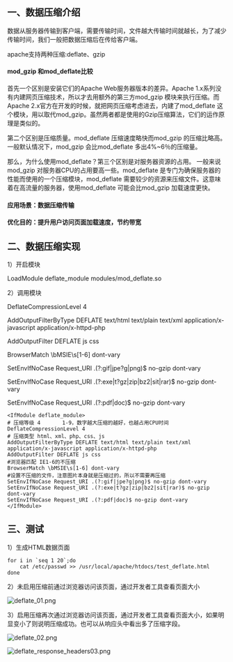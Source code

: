 ## 一、数据压缩介绍

数据从服务器传输到客户端，需要传输时间，文件越大传输时间就越长，为了减少传输时间，我们一般把数据压缩后在传给客户端。

apache支持两种压缩:deflate、gzip

#### mod_gzip 和mod_deflate比较

首先一个区别是安装它们的Apache Web服务器版本的差异。Apache 1.x系列没有内建网页压缩技术，所以才去用额外的第三方mod_gzip 模块来执行压缩。而Apache 2.x官方在开发的时候，就把网页压缩考虑进去，内建了mod_deflate 这个模块，用以取代mod_gzip。虽然两者都是使用的Gzip压缩算法，它们的运作原理是类似的。

第二个区别是压缩质量。mod_deflate 压缩速度略快而mod_gzip 的压缩比略高。一般默认情况下，mod_gzip 会比mod_deflate 多出4%~6％的压缩量。

那么，为什么使用mod_deflate？第三个区别是对服务器资源的占用。 一般来说mod_gzip 对服务器CPU的占用要高一些。mod_deflate 是专门为确保服务器的性能而使用的一个压缩模块，mod_deflate 需要较少的资源来压缩文件。这意味着在高流量的服务器，使用mod_deflate 可能会比mod_gzip 加载速度更快。

#### **应用场景：数据压缩传输**

#### **优化目的：提升用户访问页面加载速度，节约带宽**

## 二、数据压缩实现

1）开启模块

LoadModule deflate_module modules/mod_deflate.so

2）调用模块

<IfModule deflate_module>

DeflateCompressionLevel 4

AddOutputFilterByType DEFLATE text/html text/plain text/xml application/x-javascript application/x-httpd-php

AddOutputFilter DEFLATE js css

BrowserMatch \bMSIE\s[1-6] dont-vary

SetEnvIfNoCase Request_URI .(?:gif|jpe?g|png)$ no-gzip dont-vary

SetEnvIfNoCase Request_URI .(?:exe|t?gz|zip|bz2|sit|rar)$ no-gzip dont-vary

SetEnvIfNoCase Request_URI .(?:pdf|doc)$ no-gzip dont-vary

```
<IfModule deflate_module>
# 压缩等级 4       1-9，数字越大压缩的越好，也越占用CPU时间
DeflateCompressionLevel 4
# 压缩类型 html、xml、php、css、js
AddOutputFilterByType DEFLATE text/html text/plain text/xml application/x-javascript application/x-httpd-php
AddOutputFilter DEFLATE js css
#浏览器匹配 IE1-6的不压缩
BrowserMatch \bMSIE\s[1-6] dont-vary
#设置不压缩的文件，注意图片本身就是压缩过的，所以不需要再压缩
SetEnvIfNoCase Request_URI .(?:gif|jpe?g|png)$ no-gzip dont-vary
SetEnvIfNoCase Request_URI .(?:exe|t?gz|zip|bz2|sit|rar)$ no-gzip dont-vary
SetEnvIfNoCase Request_URI .(?:pdf|doc)$ no-gzip dont-vary
</IfModule>
```

## 三、测试

1）生成HTML数据页面

```
for i in `seq 1 20`;do
    cat /etc/passwd >> /usr/local/apache/htdocs/test_deflate.html
done
```

2）未启用压缩前通过浏览器访问该页面，通过开发者工具查看页面大小

![deflate_01.png](https://www.zutuanxue.com:8000/static/media/images/2020/10/18/1603015649123.png)

3）启用压缩再次通过浏览器访问该页面，通过开发者工具查看页面大小，如果明显变小了则说明压缩成功。也可以从响应头中看出多了压缩字段。

![deflate_02.png](https://www.zutuanxue.com:8000/static/media/images/2020/10/18/1603015669906.png)

![deflate_response_headers03.png](https://www.zutuanxue.com:8000/static/media/images/2020/10/18/1603015686310.png)